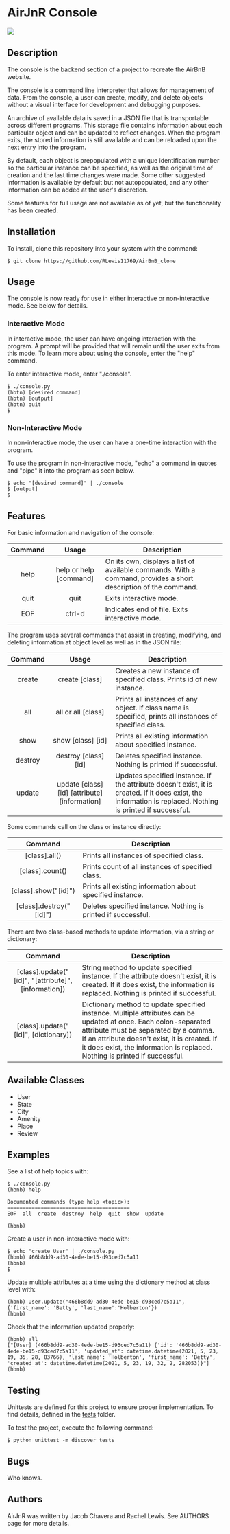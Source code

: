 # AirJnR Console

![](https://holbertonintranet.s3.amazonaws.com/uploads/medias/2018/6/65f4a1dd9c51265f49d0.png?X-Amz-Algorithm=AWS4-HMAC-SHA256&X-Amz-Credential=AKIARDDGGGOUWMNL5ANN%2F20210523%2Fus-east-1%2Fs3%2Faws4_request&X-Amz-Date=20210523T183726Z&X-Amz-Expires=86400&X-Amz-SignedHeaders=host&X-Amz-Signature=f9dbfc52232268633f8b4f7cc510bb8b3dfde1569c6f4c52495f8a86af9720a9)

## Description

The console is the backend section of a project to recreate the AirBnB website.

The console is a command line interpreter that allows for management of data. From the console, a user can create, modify, and delete objects without a visual interface for development and debugging purposes.

An archive of available data is saved in a JSON file that is transportable across different programs. This storage file contains information about each particular object and can be updated to reflect changes. When the program exits, the stored information is still available and can be reloaded upon the next entry into the program.

By default, each object is prepopulated with a unique identification number so the particular instance can be specified, as well as the original time of creation and the last time changes were made. Some other suggested information is available by default but not autopopulated, and any other information can be added at the user's discretion.

Some features for full usage are not available as of yet, but the functionality has been created.

## Installation

To install, clone this repository into your system with the command:

```
$ git clone https://github.com/RLewis11769/AirBnB_clone
```

## Usage

The console is now ready for use in either interactive or non-interactive mode. See below for details.

### Interactive Mode

In interactive mode, the user can have ongoing interaction with the program. A prompt will be provided that will remain until the user exits from this mode. To learn more about using the console, enter the "help" command.

To enter interactive mode, enter "./console".

```
$ ./console.py
(hbtn) [desired command]
(hbtn) [output]
(hbtn) quit
$
```

### Non-Interactive Mode

In non-interactive mode, the user can have a one-time interaction with the program.

To use the program in non-interactive mode, "echo" a command in quotes and "pipe" it into the program as seen below.

```
$ echo "[desired command]" | ./console
$ [output]
$
```

## Features

For basic information and navigation of the console:

| Command | Usage | Description |
|:-------:|:-----:|-------------|
| help | help or help [command] | On its own, displays a list of available commands. With a command, provides a short description of the command. |
| quit| quit | Exits interactive mode. |
| EOF | ctrl-d | Indicates end of file. Exits interactive mode. |

The program uses several commands that assist in creating, modifying, and deleting information at object level as well as in the JSON file:

| Command | Usage | Description |
|:-------:|:-----:|-------------|
| create | create [class] | Creates a new instance of specified class. Prints id of new instance. |
| all | all or all [class] | Prints all instances of any object. If class name is specified, prints all instances of specified class. |
| show | show [class] [id] | Prints all existing information about specified instance. |
| destroy | destroy [class] [id] | Deletes specified instance. Nothing is printed if successful. |
| update | update [class] [id] [attribute] [information] | Updates specified instance. If the attribute doesn't exist, it is created. If it does exist, the information is replaced. Nothing is printed if successful. |

Some commands call on the class or instance directly:

| Command | Description |
|:-------:|-------------|
| [class].all() | Prints all instances of specified class. |
| [class].count() | Prints count of all instances of specified class. |
| [class].show("[id]") | Prints all existing information about specified instance. |
| [class].destroy("[id]") | Deletes specified instance. Nothing is printed if successful. |

There are two class-based methods to update information, via a string or dictionary:

| Command | Description |
|:-------:|-------------|
| [class].update("[id]", "[attribute]", [information]) | String method to update specified instance. If the attribute doesn't exist, it is created. If it does exist, the information is replaced. Nothing is printed if successful. |
| [class].update("[id]", [dictionary]) | Dictionary method to update specified instance. Multiple attributes can be updated at once. Each colon-separated attribute must be separated by a comma. If an attribute doesn't exist, it is created. If it does exist, the information is replaced. Nothing is printed if successful. |

## Available Classes

- User
- State
- City
- Amenity
- Place
- Review

## Examples

See a list of help topics with:

```
$ ./console.py
(hbnb) help

Documented commands (type help <topic>):
========================================
EOF  all  create  destroy  help  quit  show  update

(hbnb)
```

Create a user in non-interactive mode with:

```
$ echo "create User" | ./console.py
(hbnb) 466b8dd9-ad30-4ede-be15-d93ced7c5a11
(hbnb)
$
```

Update multiple attributes at a time using the dictionary method at class level with:

```
(hbnb) User.update("466b8dd9-ad30-4ede-be15-d93ced7c5a11", {'first_name': 'Betty', 'last_name':'Holberton'})
(hbnb)
```

Check that the information updated properly:
```
(hbnb) all
["[User] (466b8dd9-ad30-4ede-be15-d93ced7c5a11) {'id': '466b8dd9-ad30-4ede-be15-d93ced7c5a11', 'updated_at': datetime.datetime(2021, 5, 23, 19, 35, 28, 83766), 'last_name': 'Holberton', 'first_name': 'Betty', 'created_at': datetime.datetime(2021, 5, 23, 19, 32, 2, 282053)}"]
(hbnb)
```

## Testing

Unittests are defined for this project to ensure proper implementation. To find details, defined in the [tests](https://github.com/RLewis11769/AirBnB_clone/tree/main/tests) folder.

To test the project, execute the following command:

```
$ python unittest -m discover tests
```

## Bugs

Who knows.

## Authors

AirJnR was written by Jacob Chavera and Rachel Lewis. See AUTHORS page for more details.
